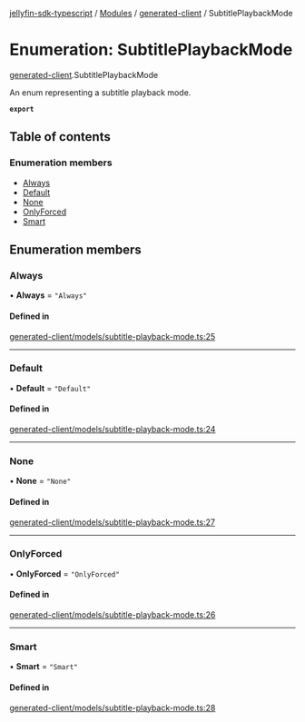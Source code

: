 [jellyfin-sdk-typescript](../README.md) / [Modules](../modules.md) / [generated-client](../modules/generated_client.md) / SubtitlePlaybackMode

# Enumeration: SubtitlePlaybackMode

[generated-client](../modules/generated_client.md).SubtitlePlaybackMode

An enum representing a subtitle playback mode.

**`export`**

## Table of contents

### Enumeration members

- [Always](generated_client.SubtitlePlaybackMode.md#always)
- [Default](generated_client.SubtitlePlaybackMode.md#default)
- [None](generated_client.SubtitlePlaybackMode.md#none)
- [OnlyForced](generated_client.SubtitlePlaybackMode.md#onlyforced)
- [Smart](generated_client.SubtitlePlaybackMode.md#smart)

## Enumeration members

### Always

• **Always** = `"Always"`

#### Defined in

[generated-client/models/subtitle-playback-mode.ts:25](https://github.com/thornbill/jellyfin-sdk-typescript/blob/7534c86/src/generated-client/models/subtitle-playback-mode.ts#L25)

___

### Default

• **Default** = `"Default"`

#### Defined in

[generated-client/models/subtitle-playback-mode.ts:24](https://github.com/thornbill/jellyfin-sdk-typescript/blob/7534c86/src/generated-client/models/subtitle-playback-mode.ts#L24)

___

### None

• **None** = `"None"`

#### Defined in

[generated-client/models/subtitle-playback-mode.ts:27](https://github.com/thornbill/jellyfin-sdk-typescript/blob/7534c86/src/generated-client/models/subtitle-playback-mode.ts#L27)

___

### OnlyForced

• **OnlyForced** = `"OnlyForced"`

#### Defined in

[generated-client/models/subtitle-playback-mode.ts:26](https://github.com/thornbill/jellyfin-sdk-typescript/blob/7534c86/src/generated-client/models/subtitle-playback-mode.ts#L26)

___

### Smart

• **Smart** = `"Smart"`

#### Defined in

[generated-client/models/subtitle-playback-mode.ts:28](https://github.com/thornbill/jellyfin-sdk-typescript/blob/7534c86/src/generated-client/models/subtitle-playback-mode.ts#L28)
